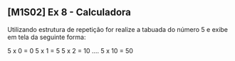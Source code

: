 ## [M1S02] Ex 8 - Calculadora

Utilizando estrutura de repetição for realize a tabuada do número 5 e exibe em tela da seguinte forma:

5 x 0 = 0
5 x 1 = 5
5 x 2 = 10
....
5 x 10 = 50

